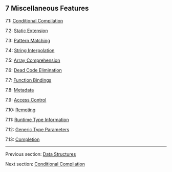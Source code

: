 ## 7 Miscellaneous Features

7.1: [Conditional Compilation](7.1-Conditional_Compilation.md)

7.2: [Static Extension](7.2-Static_Extension.md)

7.3: [Pattern Matching](7.3-Pattern_Matching.md)

7.4: [String Interpolation](7.4-String_Interpolation.md)

7.5: [Array Comprehension](7.5-Array_Comprehension.md)

7.6: [Dead Code Elimination](7.6-Dead_Code_Elimination.md)

7.7: [Function Bindings](7.7-Function_Bindings.md)

7.8: [Metadata](7.8-Metadata.md)

7.9: [Access Control](7.9-Access_Control.md)

7.10: [Remoting](7.10-Remoting.md)

7.11: [Runtime Type Information](7.11-Runtime_Type_Information.md)

7.12: [Generic Type Parameters](7.12-Generic_Type_Parameters.md)

7.13: [Completion](7.13-Completion.md)

---

Previous section: [Data Structures](6.2-Data_Structures.md)

Next section: [Conditional Compilation](7.1-Conditional_Compilation.md)